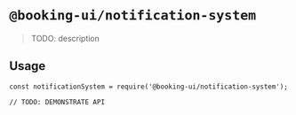 # `@booking-ui/notification-system`

> TODO: description

## Usage

```
const notificationSystem = require('@booking-ui/notification-system');

// TODO: DEMONSTRATE API
```
